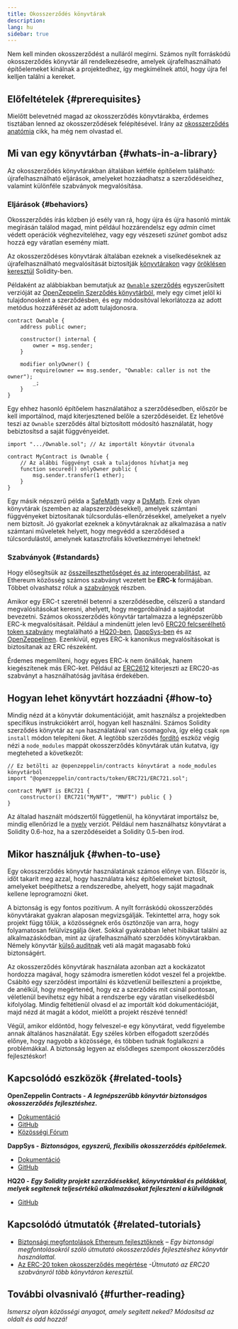 ```yaml
---
title: Okosszerződés könyvtárak
description:
lang: hu
sidebar: true
---
```


Nem kell minden okosszerződést a nulláról megírni. Számos nyílt forráskódú okosszerződés könyvtár áll rendelkezésedre, amelyek újrafelhasználható építőelemeket kínálnak a projektedhez, így megkímélnek attól, hogy újra fel kelljen találni a kereket.

## Előfeltételek {#prerequisites}

Mielőtt belevetnéd magad az okosszerződés könyvtárakba, érdemes tisztában lenned az okosszerződések felépítésével. Irány az [okosszerződés anatómia](/developers/docs/smart-contracts/anatomy/) cikk, ha még nem olvastad el.

## Mi van egy könyvtárban {#whats-in-a-library}

Az okosszerződés könyvtárakban általában kétféle építőelem található: újrafelhasználható eljárások, amelyeket hozzáadhatsz a szerződéseidhez, valamint különféle szabványok megvalósítása.

### Eljárások {#behaviors}

Okosszerződés írás közben jó esély van rá, hogy újra és újra hasonló minták megírásán találod magad, mint például hozzárendelsz egy _admin_ címet védett operációk véghezviteléhez, vagy egy vészeseti _szünet_ gombot adsz hozzá egy váratlan esemény miatt.

Az okosszerződéses könyvtárak általában ezeknek a viselkedéseknek az újrafelhasználható megvalósítását biztosítják [könyvtárakon](https://solidity.readthedocs.io/en/v0.7.2/contracts.html#libraries) vagy [öröklésen keresztül](https://solidity.readthedocs.io/en/v0.7.2/contracts.html#inheritance) Solidity-ben.

Példaként az alábbiakban bemutatjuk az [`Ownable` szerződés](https://github.com/OpenZeppelin/openzeppelin-contracts/blob/v3.2.0/contracts/access/Ownable.sol) egyszerűsített verzióját az [OpenZeppelin Szerződés könyvtárból](https://github.com/OpenZeppelin/openzeppelin-contracts), mely egy címet jelöl ki tulajdonosként a szerződésben, és egy módosítóval lekorlátozza az adott metódus hozzáférését az adott tulajdonosra.

```solidity
contract Ownable {
    address public owner;

    constructor() internal {
        owner = msg.sender;
    }

    modifier onlyOwner() {
        require(owner == msg.sender, "Ownable: caller is not the owner");
        _;
    }
}
```

Egy ehhez hasonló építőelem használatához a szerződésedben, először be kell importálnod, majd kiterjesztened belőle a szerződéseidet. Ez lehetővé teszi az `Ownable` szerződés által biztosított módosító használatát, hogy bebiztosítsd a saját függvényeidet.

```solidity
import ".../Ownable.sol"; // Az importált könyvtár útvonala

contract MyContract is Ownable {
    // Az alábbi függvényt csak a tulajdonos hívhatja meg
    function secured() onlyOwner public {
        msg.sender.transfer(1 ether);
    }
}
```

Egy másik népszerű példa a [SafeMath](https://docs.openzeppelin.com/contracts/3.x/utilities#math) vagy a [DsMath](https://dappsys.readthedocs.io/en/latest/ds_math.html). Ezek olyan könyvtárak (szemben az alapszerződésekkel), amelyek számtani függvényeket biztosítanak túlcsordulás-ellenőrzésekkel, amelyeket a nyelv nem biztosít. Jó gyakorlat ezeknek a könyvtáraknak az alkalmazása a natív számtani műveletek helyett, hogy megvédd a szerződésed a túlcsordulástól, amelynek katasztrofális következményei lehetnek!

### Szabványok {#standards}

Hogy elősegítsük az [összeilleszthetőséget és az interoperabilitást](/developers/docs/smart-contracts/composability/), az Ethereum közösség számos szabványt vezetett be **ERC-k** formájában. Többet olvashatsz róluk a [szabványok](/developers/docs/standards/) részben.

Amikor egy ERC-t szeretnél betenni a szerződésedbe, célszerű a standard megvalósításokat keresni, ahelyett, hogy megpróbálnád a sajátodat bevezetni. Számos okosszerződés könyvtár tartalmazza a legnépszerűbb ERC-k megvalósításait. Például a mindenütt jelen levő [ERC20 felcserélhető token szabvány](/developers/tutorials/understand-the-erc-20-token-smart-contract/) megtalálható a [HQ20-ben](https://github.com/HQ20/contracts/blob/master/contracts/token/README.md), [DappSys-ben](http://dapp.tools/dappsys/ds-token.html) és az [OpenZeppelinen](https://docs.openzeppelin.com/contracts/3.x/erc20). Ezenkívül, egyes ERC-k kanonikus megvalósításokat is biztosítanak az ERC részeként.

Érdemes megemlíteni, hogy egyes ERC-k nem önállóak, hanem kiegészítenek más ERC-ket. Például az [ERC2612](https://eips.ethereum.org/EIPS/eip-2612) kiterjeszti az ERC20-as szabványt a használhatóság javítása érdekében.

## Hogyan lehet könyvtárt hozzáadni {#how-to}

Mindig nézd át a könyvtár dokumentációját, amit használsz a projektedben specifikus instrukciókért arról, hogyan kell használni. Számos Solidity szerződés könyvtár az `npm` használatával van csomagolva, így elég csak `npm install` módon telepíteni őket. A legtöbb szerződés [fordító](/developers/docs/smart-contracts/compiling/) eszköz végig nézi a `node_modules` mappát okosszerződés könyvtárak után kutatva, így megteheted a következőt:

```solidity
// Ez betölti az @openzeppelin/contracts könyvtárat a node_modules könyvtárból
import "@openzeppelin/contracts/token/ERC721/ERC721.sol";

contract MyNFT is ERC721 {
    constructor() ERC721("MyNFT", "MNFT") public { }
}
```

Az általad használt módszertől függetlenül, ha könyvtárat importálsz be, mindig ellenőrizd le a [nyelv](/developers/docs/smart-contracts/languages/) verziót. Például nem használhatsz könyvtárat a Solidity 0.6-hoz, ha a szerződéseidet a Solidity 0.5-ben írod.

## Mikor használjuk {#when-to-use}

Egy okosszerződés könyvtár használatának számos előnye van. Először is, időt takarít meg azzal, hogy használatra kész építőelemeket biztosít, amelyeket beépíthetsz a rendszeredbe, ahelyett, hogy saját magadnak kellene leprogramozni őket.

A biztonság is egy fontos pozitívum. A nyílt forráskódú okosszerződés könyvtárakat gyakran alaposan megvizsgálják. Tekintettel arra, hogy sok projekt függ tőlük, a közösségnek erős ösztönzője van arra, hogy folyamatosan felülvizsgálja őket. Sokkal gyakrabban lehet hibákat találni az alkalmazáskódban, mint az újrafelhasználható szerződés könyvtárakban. Némely könyvtár [külső auditnak](https://github.com/OpenZeppelin/openzeppelin-contracts/tree/master/audit) veti alá magát magasabb fokú biztonságért.

Az okosszerződés könyvtárak használata azonban azt a kockázatot hordozza magával, hogy számodra ismeretlen kódot veszel fel a projektbe. Csábító egy szerződést importálni és közvetlenül beilleszteni a projektbe, de anélkül, hogy megértenéd, hogy ez a szerződés mit csinál pontosan, véletlenül bevihetsz egy hibát a rendszerbe egy váratlan viselkedésből kifolyólag. Mindig feltétlenül olvasd el az importált kód dokumentációját, majd nézd át magát a kódot, mielőtt a projekt részévé tennéd!

Végül, amikor eldöntöd, hogy felveszel-e egy könyvtárat, vedd figyelembe annak általános használatát. Egy széles körben elfogadott szerződés előnye, hogy nagyobb a közössége, és többen tudnak foglalkozni a problémákkal. A biztonság legyen az elsődleges szempont okosszerződés fejlesztéskor!

## Kapcsolódó eszközök {#related-tools}

**OpenZeppelin Contracts -** **_A legnépszerűbb könyvtár biztonságos okosszerződés fejlesztéshez._**

- [Dokumentáció](https://docs.openzeppelin.com/contracts/)
- [GitHub](https://github.com/OpenZeppelin/openzeppelin-contracts)
- [Közösségi Fórum](https://forum.openzeppelin.com/c/general/16)

**DappSys -** **_Biztonságos, egyszerű, flexibilis okosszerződés építőelemek._**

- [Dokumentáció](https://dapp.tools/dappsys/)
- [GitHub](https://github.com/dapphub/dappsys)

**HQ20 -** **_Egy Solidity projekt szerződésekkel, könyvtárakkal és példákkal, melyek segítenek teljesértékű alkalmazásokat fejleszteni a külvilágnak_**

- [GitHub](https://github.com/HQ20/contracts)

## Kapcsolódó útmutatók {#related-tutorials}

- [Biztonsági megfontolások Ethereum fejlesztőknek](/developers/docs/smart-contracts/security/) _– Egy biztonsági megfontolásokról szóló útmutató okosszerződés fejlesztéshez könyvtár használattal._
- [Az ERC-20 token okosszerződés megértése](/developers/tutorials/understand-the-erc-20-token-smart-contract/) _-Útmutató az ERC20 szabványról több könyvtáron keresztül._

## További olvasnivaló {#further-reading}

_Ismersz olyan közösségi anyagot, amely segített neked? Módosítsd az oldalt és add hozzá!_
